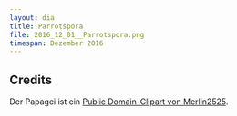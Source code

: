 ```yaml
---
layout: dia
title: Parrotspora
file: 2016_12_01__Parrotspora.png
timespan: Dezember 2016
---
```


## Credits

Der Papagei ist ein [Public Domain-Clipart von Merlin2525](https://web.archive.org/web/20180318235424/https://openclipart.org/detail/193812/parrot-remix).
